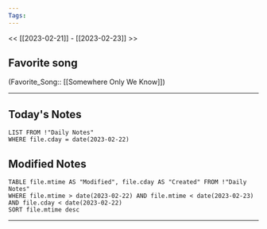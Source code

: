 ```yaml
---
Tags:
---
```

<< [[2023-02-21]] - [[2023-02-23]] >>
## Favorite song
(Favorite_Song:: [[Somewhere Only We Know]])

___
## Today's Notes
```dataview
LIST FROM !"Daily Notes"
WHERE file.cday = date(2023-02-22)
```
## Modified Notes
```dataview
TABLE file.mtime AS "Modified", file.cday AS "Created" FROM !"Daily Notes" 
WHERE file.mtime > date(2023-02-22) AND file.mtime < date(2023-02-23) AND file.cday < date(2023-02-22)
SORT file.mtime desc
```
___
